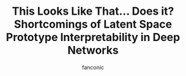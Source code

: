 ---
title: This Looks Like That... Does it? Shortcomings of Latent Space Prototype Interpretability in Deep Networks
author: fanconic
paperauthors: Adrian Hoffmann*, Claudio Fanconi*, Rahul Rade*, Jonas Kohler
categories: [ Explainable AI, Prototype Learning ]
image: assets/images/thislookslikethatdoesit.jpg  
venue: ICML 2021 Workshop on Theoretic Foundation, Criticism, and Application Trend of Explainable AI
link: https://arxiv.org/abs/2105.02968
pdf: https://arxiv.org/pdf/2105.02968
github: https://github.com/fanconic/this-does-not-look-like-that
---